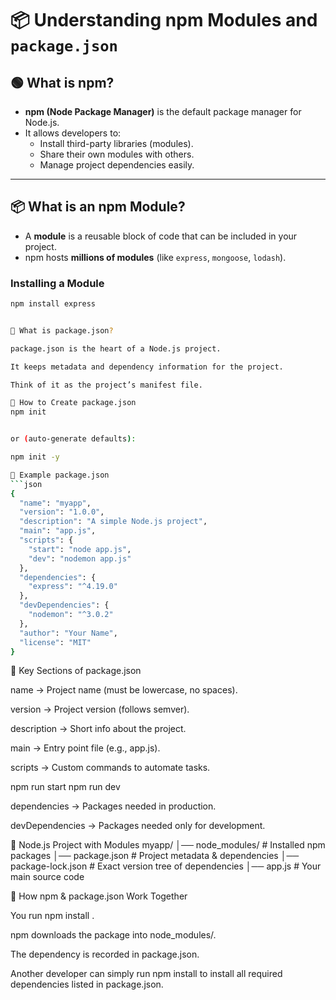 # 📦 Understanding npm Modules and `package.json`

## 🟢 What is npm?

- **npm (Node Package Manager)** is the default package manager for Node.js.  
- It allows developers to:
  - Install third-party libraries (modules).
  - Share their own modules with others.
  - Manage project dependencies easily.

---

## 📦 What is an npm Module?

- A **module** is a reusable block of code that can be included in your project.  
- npm hosts **millions of modules** (like `express`, `mongoose`, `lodash`).

### Installing a Module

```bash
npm install express


📂 What is package.json?

package.json is the heart of a Node.js project.

It keeps metadata and dependency information for the project.

Think of it as the project’s manifest file.

📌 How to Create package.json
npm init


or (auto-generate defaults):

npm init -y

📖 Example package.json
```json
{
  "name": "myapp",
  "version": "1.0.0",
  "description": "A simple Node.js project",
  "main": "app.js",
  "scripts": {
    "start": "node app.js",
    "dev": "nodemon app.js"
  },
  "dependencies": {
    "express": "^4.19.0"
  },
  "devDependencies": {
    "nodemon": "^3.0.2"
  },
  "author": "Your Name",
  "license": "MIT"
}
```

📌 Key Sections of package.json

name → Project name (must be lowercase, no spaces).

version → Project version (follows semver).

description → Short info about the project.

main → Entry point file (e.g., app.js).

scripts → Custom commands to automate tasks.

npm run start
npm run dev


dependencies → Packages needed in production.

devDependencies → Packages needed only for development.

📂 Node.js Project with Modules
myapp/
│── node_modules/       # Installed npm packages
│── package.json        # Project metadata & dependencies
│── package-lock.json   # Exact version tree of dependencies
│── app.js              # Your main source code

🔑 How npm & package.json Work Together

You run npm install <package>.

npm downloads the package into node_modules/.

The dependency is recorded in package.json.

Another developer can simply run npm install to install all required dependencies listed in package.json.
